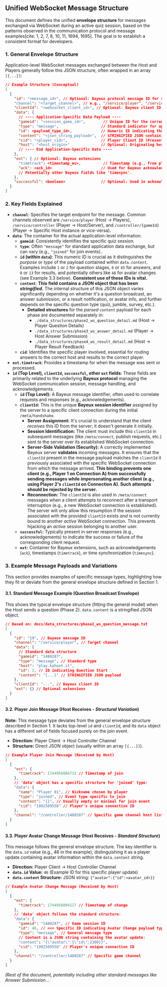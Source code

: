 ## Unified WebSocket Message Structure

This document defines the unified **envelope structure** for messages exchanged via WebSocket during an active quiz session, based on the patterns observed in the communication protocol and message examples[cite: 1, 2, 7, 8, 10, 11, 1694, 1695]. The goal is to establish a consistent format for developers.

### 1. General Envelope Structure

Application-level WebSocket messages exchanged between the Host and Players generally follow this JSON structure, often wrapped in an array `[{...}]`:

```json
// Example Structure (Conceptual)
[
  {
    "id": "<message_id>", // Optional: Bayeux protocol message ID for request/response linking.
    "channel": "<target_channel>", // e.g., "/service/player", "/service/controller", "/controller/{gameid}"
    "clientId": "<websocket_client_id>", // Optional: Bayeux client ID, often recipient's ID.
    "data": {
      // ---- Application-Specific Data Payload ----
      "gameid": "<session_game_id>",        // Unique ID for the current game session.
      "type": "message",                   // Standard indicator for application data messages.
      "id": <payload_type_id>,             // Numeric ID indicating the *type* of content within the 'content' field (e.g., 2=QuestionStart, 6/45=Answer, 8=Result, 13=FinalResult).
      "content": "<json_string_payload>",  // STRINGIFIED JSON containing the specific event data (question, answer, result). **Details vary - see below.**
      "cid": "<player_cid>",               // Player Client ID (Present when Player -> Host, or Host -> Specific Player).
      "host": "<host_origin>"              // Optional: Originating host identifier (e.g., "play.kahoot.it").
      // ---- End Application-Specific Data ----
    },
    "ext": { // Optional: Bayeux extensions
      "timetrack": <timestamp_ms>,          // Timestamp (e.g., from player submission or host broadcast).
      "ack": <ack_id>                      // Used for Bayeux acknowledgements.
      // Potentially other Bayeux fields like 'timesync'.
    },
    "successful": <boolean>                // Optional: Used in acknowledgement messages (e.g., Server -> Client).
  }
]
```

### 2. Key Fields Explained

- **`channel`**: Specifies the target endpoint for the message. Common channels observed are `/service/player` (Host -> Players), `/service/controller` (Player -> Host/Server), and `/controller/{gameId}` (Player -> Specific Host instance or vice-versa).
- **`data`**: The container for the actual application-level information.
  - **`gameid`**: Consistently identifies the specific quiz session.
  - **`type`**: Often `"message"` for standard application data exchange, but can vary (e.g., `"joined"` for join events)..
  - **`id` (within `data`)**: This numeric ID is crucial as it distinguishes the _purpose_ or _type_ of the payload contained within `data.content`. Examples include `1` or `2` for question stages, `6` or `45` for answers, and `8` or `13` for results, and potentially others like `46` for avatar changes (see Example 3.3 below). **Consistent use of these IDs is vital.**
  - **`content`**: **This field contains a JSON object that has been _stringified_.** The internal structure of this JSON object varies significantly depending on whether it's a question broadcast, an answer submission, or a result notification, or avatar info, and further depends on the specific question type (quiz, jumble, survey, etc.).
    - **Detailed structures** for the _parsed_ `content` payload for each phase are documented separately in:
      - `./data_structures/phase2_ws_question_detail.md` (Host -> Player Question Details)
      - `./data_structures/phase3_ws_answer_detail.md` (Player -> Host Answer Submission)
      - `./data_structures/phase4_ws_result_detail.md` (Host -> Player Result Feedback)
  - **`cid`**: Identifies the specific player involved, essential for routing answers to the correct host and results to the correct player.
- **`ext.timetrack`**: Provides a timestamp for when the message was sent or processed.
- **`id` (Top Level), `clientId`, `successful`, other `ext` fields**: These fields are primarily related to the underlying **Bayeux protocol** managing the WebSocket communication session, message handling, and acknowledgements.
  - **`id` (Top Level):** A Bayeux message identifier, often used to correlate requests and responses (e.g., acknowledgements).
  - **`clientId`:** This is the unique **Bayeux session identifier** assigned by the server to a specific client connection during the initial `/meta/handshake`.
    - **Server Assignment:** It's crucial to understand that the client _receives_ this ID from the server; it doesn't generate it initially.
    - **Session Identification:** The client must include this `clientId` in subsequent messages (like `/meta/connect`, publish requests, etc.) sent _to_ the server over its established WebSocket connection.
    - **Server-Side Validation (Security):** A correctly implemented Bayeux server **validates** incoming messages. It ensures that the `clientId` present in the message payload matches the `clientId` it previously associated with the specific WebSocket connection from which the message arrived. **This binding prevents one client (e.g., Player 1 on Connection A) from successfully sending messages while impersonating another client (e.g., using Player 2's `clientId` on Connection A). Such attempts should be rejected by the server.**
    - **Reconnection:** The `clientId` is also used in `/meta/connect` messages when a client attempts to reconnect after a transport interruption (e.g., a new WebSocket connection is established). The server will only allow this resumption if the session associated with the provided `clientId` exists _and_ is not currently bound to another _active_ WebSocket connection. This prevents hijacking an _active_ session belonging to another user.
  - **`successful`:** Typically present in server responses (e.g., acknowledgements) to indicate the success or failure of the corresponding client request.
  - **`ext`:** Container for Bayeux extensions, such as acknowledgements (`ack`), timestamps (`timetrack`), or time synchronization (`timesync`).

### 3. Example Message Payloads and Variations

This section provides examples of specific message types, highlighting how they fit or deviate from the general envelope structure defined in Section 1.

#### 3.1. Standard Message Example (Question Broadcast Envelope)

This shows the typical envelope structure (fitting the general model) when the Host sends a question (Phase 2). `data.content` is a stringified JSON object.

```json
// Based on: docs/data_structures/phase2_ws_question_message.txt
[
  {
    "id": "19", // Bayeux message ID
    "channel": "/service/player", // Target channel
    "data": {
      // Standard data structure
      "gameid": "1480287",
      "type": "message", // Standard type
      "host": "play.kahoot.it",
      "id": 2, // ID indicating Question Start
      "content": "{...}" // STRINGIFIED JSON payload
    },
    "clientId": "...", // Bayeux client ID
    "ext": {} // Optional extensions
  }
]
```

#### 3.2. Player Join Message (Host Receives - _Structural Variation_)

**Note:** This message type deviates from the general envelope structure described in Section 1. It lacks top-level `id` and `clientId`, and its `data` object has a different set of fields focused purely on the join event.

- **Direction:** Player Client -> Host Controller Channel
- **Structure:** Direct JSON object (usually within an array `[{...}]`).

```json
// Example Player Join Message (Received by Host)
[
  {
    "ext": {
      "timetrack": 1744956086732 // Timestamp of join
    },
    // 'data' object has a specific structure for 'joined' type:
    "data": {
      "name": "Player 01", // Nickname chosen by player
      "type": "joined", // Event type specific to join
      "content": "{}", // Usually empty or minimal for join event
      "cid": "1992509558" // Player's unique connection ID
    },
    "channel": "/controller/1480287" // Specific game channel host listens on
  }
]
```

#### 3.3. Player Avatar Change Message (Host Receives - _Standard Structure_)

This message follows the general envelope structure. The key identifier is the `data.id` value (e.g., 46 in the example), distinguishing it as a player update containing avatar information within the `data.content` string.

- **Direction:** Player Client -> Host Controller Channel
- **`data.id` Value:** `46` (Example ID for this specific player update)
- **`data.content` Structure:** JSON string: `{"avatar":{"id":<avatar_id>}}`

```json
// Example Avatar Change Message (Received by Host)
[
  {
    "ext": {
      "timetrack": 1744956094127 // Timestamp of change
    },
    // 'data' object follows the standard structure:
    "data": {
      "gameid": "1480287", // Game session ID
      "id": 46, // <<< Specific ID indicating Avatar Change payload type
      "type": "message", // General message type
      // Content is a JSON string containing the avatar update:
      "content": "{\"avatar\":{\"id\":2300}}",
      "cid": "1992509558" // Player's unique connection ID
    },
    "channel": "/controller/1480287" // Specific game channel
  }
]
```

_(Rest of the document, potentially including other standard messages like Answer Submission_...
